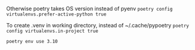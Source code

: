 Otherwise poetry takes OS version instead of pyenv
`poetry config virtualenvs.prefer-active-python true`

To create .venv in working directory, instead of ~/.cache/pypoetry
`poetry config virtualenvs.in-project true`


`poetry env use 3.10`
